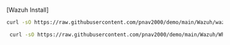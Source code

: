 [Wazuh Install]

```bash
curl -sO https://raw.githubusercontent.com/pnav2000/demo/main/Wazuh/wazuh-install.sh && sudo bash ./wazuh-install.sh -a
```

```bash
 curl -sO https://raw.githubusercontent.com/pnav2000/demo/main/Wazuh/WhiteLabel.sh && sudo bash ./WhiteLabel.sh -a
```
